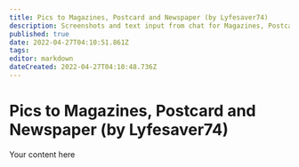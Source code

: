 ```yaml
---
title: Pics to Magazines, Postcard and Newspaper (by Lyfesaver74)
description: Screenshots and text input from chat for Magazines, Postcard, and Newspaper
published: true
date: 2022-04-27T04:10:51.861Z
tags: 
editor: markdown
dateCreated: 2022-04-27T04:10:48.736Z
---
```


# Pics to Magazines, Postcard and Newspaper (by Lyfesaver74)
Your content here
